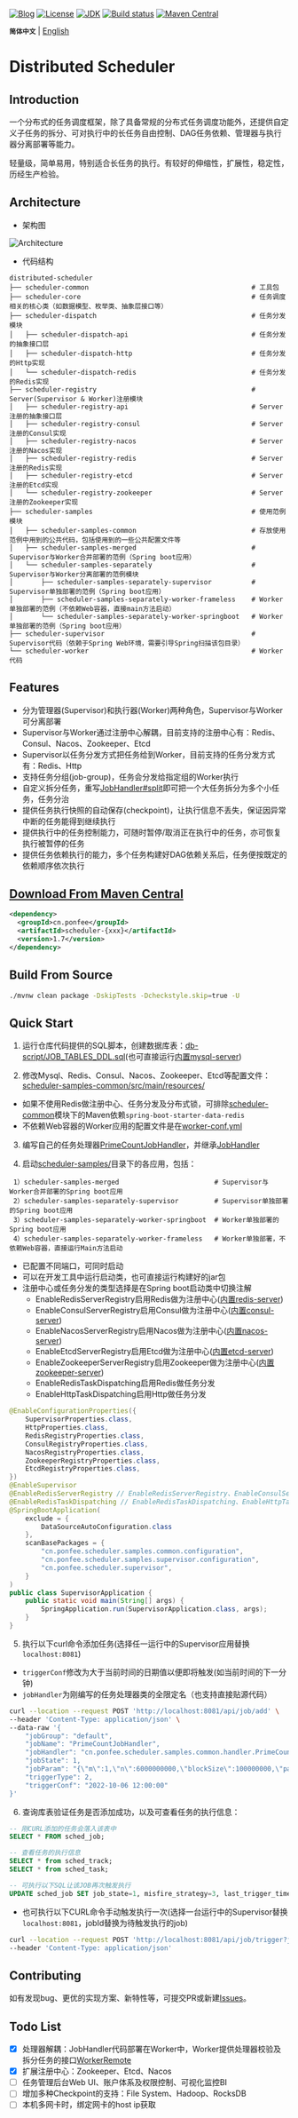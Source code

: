 [![Blog](https://img.shields.io/badge/blog-@Ponfee-informational.svg?logo=Pelican)](http://www.ponfee.cn)
[![License](https://img.shields.io/badge/license-Apache--2.0-green.svg)](https://www.apache.org/licenses/LICENSE-2.0.html)
[![JDK](https://img.shields.io/badge/jdk-8+-green.svg)](https://www.oracle.com/java/technologies/downloads/#java8)
[![Build status](https://github.com/ponfee/distributed-scheduler/workflows/build-with-maven/badge.svg)](https://github.com/ponfee/distributed-scheduler/actions)
[![Maven Central](https://img.shields.io/badge/maven--central-1.7-orange.svg?style=plastic&logo=apachemaven)](https://mvnrepository.com/search?q=cn.ponfee)

**`简体中文`** | [English](README.en.md)

# Distributed Scheduler

## Introduction

一个分布式的任务调度框架，除了具备常规的分布式任务调度功能外，还提供自定义子任务的拆分、可对执行中的长任务自由控制、DAG任务依赖、管理器与执行器分离部署等能力。

轻量级，简单易用，特别适合长任务的执行。有较好的伸缩性，扩展性，稳定性，历经生产检验。

## Architecture

- 架构图

![Architecture](doc/images/architecture.jpg)

- 代码结构

```Plain Text
distributed-scheduler
├── scheduler-common                                         # 工具包
├── scheduler-core                                           # 任务调度相关的核心类（如数据模型、枚举类、抽象层接口等）
├── scheduler-dispatch                                       # 任务分发模块
│   ├── scheduler-dispatch-api                               # 任务分发的抽象接口层
│   ├── scheduler-dispatch-http                              # 任务分发的Http实现
│   └── scheduler-dispatch-redis                             # 任务分发的Redis实现
├── scheduler-registry                                       # Server(Supervisor & Worker)注册模块
│   ├── scheduler-registry-api                               # Server注册的抽象接口层
│   ├── scheduler-registry-consul                            # Server注册的Consul实现
│   ├── scheduler-registry-nacos                             # Server注册的Nacos实现
│   ├── scheduler-registry-redis                             # Server注册的Redis实现
│   ├── scheduler-registry-etcd                              # Server注册的Etcd实现
│   └── scheduler-registry-zookeeper                         # Server注册的Zookeeper实现
├── scheduler-samples                                        # 使用范例模块
│   ├── scheduler-samples-common                             # 存放使用范例中用到的公共代码，包括使用到的一些公共配置文件等
│   ├── scheduler-samples-merged                             # Supervisor与Worker合并部署的范例（Spring boot应用）
│   └── scheduler-samples-separately                         # Supervisor与Worker分离部署的范例模块
│       ├── scheduler-samples-separately-supervisor          # Supervisor单独部署的范例（Spring boot应用）
│       ├── scheduler-samples-separately-worker-frameless    # Worker单独部署的范例（不依赖Web容器，直接main方法启动）
│       └── scheduler-samples-separately-worker-springboot   # Worker单独部署的范例（Spring boot应用）
├── scheduler-supervisor                                     # Supervisor代码（依赖于Spring Web环境，需要引导Spring扫描该包目录）
└── scheduler-worker                                         # Worker代码
```

## Features

- 分为管理器(Supervisor)和执行器(Worker)两种角色，Supervisor与Worker可分离部署
- Supervisor与Worker通过注册中心解耦，目前支持的注册中心有：Redis、Consul、Nacos、Zookeeper、Etcd
- Supervisor以任务分发方式把任务给到Worker，目前支持的任务分发方式有：Redis、Http
- 支持任务分组(job-group)，任务会分发给指定组的Worker执行
- 自定义拆分任务，重写[JobHandler#split](scheduler-core/src/main/java/cn/ponfee/scheduler/core/handle/JobSplitter.java)即可把一个大任务拆分为多个小任务，任务分治
- 提供任务执行快照的自动保存(checkpoint)，让执行信息不丢失，保证因异常中断的任务能得到继续执行
- 提供执行中的任务控制能力，可随时暂停/取消正在执行中的任务，亦可恢复执行被暂停的任务
- 提供任务依赖执行的能力，多个任务构建好DAG依赖关系后，任务便按既定的依赖顺序依次执行

## [Download From Maven Central](https://mvnrepository.com/search?q=cn.ponfee)

```xml
<dependency>
  <groupId>cn.ponfee</groupId>
  <artifactId>scheduler-{xxx}</artifactId>
  <version>1.7</version>
</dependency>
```

## Build From Source

```bash
./mvnw clean package -DskipTests -Dcheckstyle.skip=true -U
```

## Quick Start

1. 运行仓库代码提供的SQL脚本，创建数据库表：[db-script/JOB_TABLES_DDL.sql](db-script/JOB_TABLES_DDL.sql)(也可直接运行[内置mysql-server](scheduler-test/src/main/java/cn/ponfee/scheduler/test/db/EmbeddedMysqlServerMariaDB.java))

2. 修改Mysql、Redis、Consul、Nacos、Zookeeper、Etcd等配置文件：[scheduler-samples-common/src/main/resources/](scheduler-samples/scheduler-samples-common/src/main/resources/)
  - 如果不使用Redis做注册中心、任务分发及分布式锁，可排除[scheduler-common](scheduler-common/pom.xml)模块下的Maven依赖`spring-boot-starter-data-redis`
  - 不依赖Web容器的Worker应用的配置文件是在[worker-conf.yml](scheduler-samples/scheduler-samples-separately/scheduler-samples-separately-worker-frameless/src/main/resources/worker-conf.yml)

3. 编写自己的任务处理器[PrimeCountJobHandler](scheduler-samples/scheduler-samples-common/src/main/java/cn/ponfee/scheduler/samples/common/handler/PrimeCountJobHandler.java)，并继承[JobHandler](scheduler-core/src/main/java/cn/ponfee/scheduler/core/handle/JobHandler.java)

4. 启动[scheduler-samples/](scheduler-samples/)目录下的各应用，包括：
```Plain Text
 1）scheduler-samples-merged                        # Supervisor与Worker合并部署的Spring boot应用
 2）scheduler-samples-separately-supervisor         # Supervisor单独部署的Spring boot应用
 3）scheduler-samples-separately-worker-springboot  # Worker单独部署的Spring boot应用
 4）scheduler-samples-separately-worker-frameless   # Worker单独部署，不依赖Web容器，直接运行Main方法启动
```
- 已配置不同端口，可同时启动
- 可以在开发工具中运行启动类，也可直接运行构建好的jar包
- 注册中心或任务分发的类型选择是在Spring boot启动类中切换注解
  - EnableRedisServerRegistry启用Redis做为注册中心([内置redis-server](scheduler-test/src/main/java/cn/ponfee/scheduler/test/redis/EmbeddedRedisServerKstyrc.java))
  - EnableConsulServerRegistry启用Consul做为注册中心([内置consul-server](scheduler-registry/scheduler-registry-consul/src/test/java/cn/ponfee/scheduler/registry/consul/EmbeddedConsulServerPszymczyk.java))
  - EnableNacosServerRegistry启用Nacos做为注册中心([内置nacos-server](scheduler-registry/scheduler-registry-nacos/src/test/java/cn/ponfee/scheduler/registry/nacos/EmbeddedNacosServerTestcontainers.java))
  - EnableEtcdServerRegistry启用Etcd做为注册中心([内置etcd-server](scheduler-registry/scheduler-registry-etcd/src/test/java/cn/ponfee/scheduler/registry/etcd/EmbeddedEtcdServerTestcontainers.java))
  - EnableZookeeperServerRegistry启用Zookeeper做为注册中心([内置zookeeper-server](scheduler-registry/scheduler-registry-zookeeper/src/test/java/cn/ponfee/scheduler/registry/zookeeper/EmbeddedZookeeperServer.java))
  - EnableRedisTaskDispatching启用Redis做任务分发
  - EnableHttpTaskDispatching启用Http做任务分发
```java
@EnableConfigurationProperties({
    SupervisorProperties.class,
    HttpProperties.class,
    RedisRegistryProperties.class,
    ConsulRegistryProperties.class,
    NacosRegistryProperties.class,
    ZookeeperRegistryProperties.class,
    EtcdRegistryProperties.class,
})
@EnableSupervisor
@EnableRedisServerRegistry // EnableRedisServerRegistry、EnableConsulServerRegistry、EnableNacosServerRegistry、EnableZookeeperServerRegistry、EnableEtcdServerRegistry
@EnableRedisTaskDispatching // EnableRedisTaskDispatching、EnableHttpTaskDispatching
@SpringBootApplication(
    exclude = {
        DataSourceAutoConfiguration.class
    },
    scanBasePackages = {
        "cn.ponfee.scheduler.samples.common.configuration",
        "cn.ponfee.scheduler.samples.supervisor.configuration",
        "cn.ponfee.scheduler.supervisor",
    }
)
public class SupervisorApplication {
    public static void main(String[] args) {
        SpringApplication.run(SupervisorApplication.class, args);
    }
}
```

5. 执行以下curl命令添加任务(选择任一运行中的Supervisor应用替换`localhost:8081`)
  - `triggerConf`修改为大于当前时间的日期值以便即将触发(如当前时间的下一分钟)
  - `jobHandler`为刚编写的任务处理器类的全限定名（也支持直接贴源代码）
```bash
curl --location --request POST 'http://localhost:8081/api/job/add' \
--header 'Content-Type: application/json' \
--data-raw '{
    "jobGroup": "default",
    "jobName": "PrimeCountJobHandler",
    "jobHandler": "cn.ponfee.scheduler.samples.common.handler.PrimeCountJobHandler",
    "jobState": 1,
    "jobParam": "{\"m\":1,\"n\":6000000000,\"blockSize\":100000000,\"parallel\":7}",
    "triggerType": 2,
    "triggerConf": "2022-10-06 12:00:00"
}'
```

6. 查询库表验证任务是否添加成功，以及可查看任务的执行信息：
```sql
-- 刚CURL添加的任务会落入该表中
SELECT * FROM sched_job;

-- 查看任务的执行信息
SELECT * from sched_track;
SELECT * from sched_task;

-- 可执行以下SQL让该JOB再次触发执行
UPDATE sched_job SET job_state=1, misfire_strategy=3, last_trigger_time=NULL, next_trigger_time=1664944641000 WHERE job_name='PrimeCountJobHandler';
```
- 也可执行以下CURL命令手动触发执行一次(选择一台运行中的Supervisor替换`localhost:8081`，jobId替换为待触发执行的job)
```bash
curl --location --request POST 'http://localhost:8081/api/job/trigger?jobId=4236701614080' \
--header 'Content-Type: application/json'
```

## Contributing

如有发现bug、更优的实现方案、新特性等，可提交PR或新建[Issues](../../issues)。

## Todo List

- [x] 处理器解耦：JobHandler代码部署在Worker中，Worker提供处理器校验及拆分任务的接口[WorkerRemote](scheduler-worker/src/main/java/cn/ponfee/scheduler/worker/rpc/WorkerRemote.java)
- [x] 扩展注册中心：Zookeeper、Etcd、Nacos
- [ ] 任务管理后台Web UI、账户体系及权限控制、可视化监控BI
- [ ] 增加多种Checkpoint的支持：File System、Hadoop、RocksDB
- [ ] 本机多网卡时，绑定网卡的host ip获取
